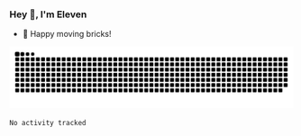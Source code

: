 ### Hey 👋, I'm Eleven

- 🧱 Happy moving bricks!

![github contribution grid snake animation](https://raw.githubusercontent.com/El-even-11/El-even-11/output/github-contribution-grid-snake.svg)

<!--START_SECTION:waka-->

```txt
No activity tracked
```

<!--END_SECTION:waka-->
